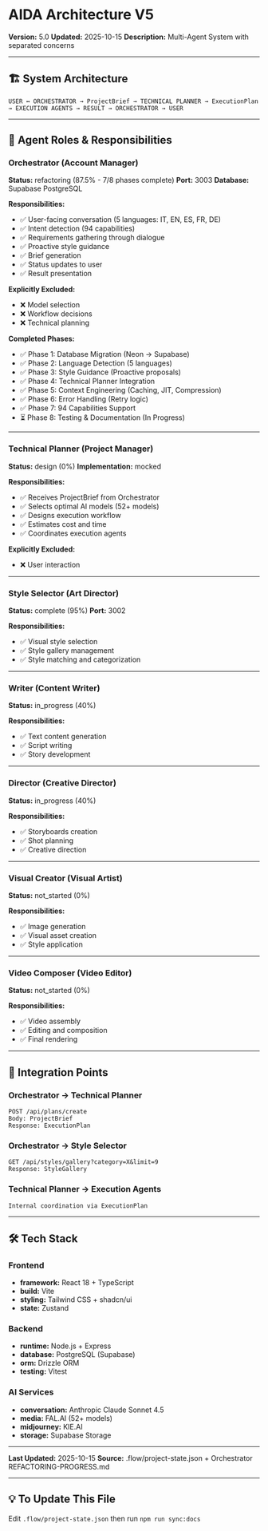 # AIDA Architecture V5

**Version:** 5.0
**Updated:** 2025-10-15
**Description:** Multi-Agent System with separated concerns

---

## 🏗️ System Architecture

```
USER ↔ ORCHESTRATOR → ProjectBrief → TECHNICAL PLANNER → ExecutionPlan → EXECUTION AGENTS → RESULT → ORCHESTRATOR → USER
```

---

## 🤖 Agent Roles & Responsibilities

### Orchestrator (Account Manager)

**Status:** refactoring (87.5% - 7/8 phases complete)
**Port:** 3003
**Database:** Supabase PostgreSQL

**Responsibilities:**
- ✅ User-facing conversation (5 languages: IT, EN, ES, FR, DE)
- ✅ Intent detection (94 capabilities)
- ✅ Requirements gathering through dialogue
- ✅ Proactive style guidance
- ✅ Brief generation
- ✅ Status updates to user
- ✅ Result presentation

**Explicitly Excluded:**
- ❌ Model selection
- ❌ Workflow decisions
- ❌ Technical planning

**Completed Phases:**
- ✅ Phase 1: Database Migration (Neon → Supabase)
- ✅ Phase 2: Language Detection (5 languages)
- ✅ Phase 3: Style Guidance (Proactive proposals)
- ✅ Phase 4: Technical Planner Integration
- ✅ Phase 5: Context Engineering (Caching, JIT, Compression)
- ✅ Phase 6: Error Handling (Retry logic)
- ✅ Phase 7: 94 Capabilities Support
- ⏳ Phase 8: Testing & Documentation (In Progress)

---

### Technical Planner (Project Manager)

**Status:** design (0%)
**Implementation:** mocked

**Responsibilities:**
- ✅ Receives ProjectBrief from Orchestrator
- ✅ Selects optimal AI models (52+ models)
- ✅ Designs execution workflow
- ✅ Estimates cost and time
- ✅ Coordinates execution agents

**Explicitly Excluded:**
- ❌ User interaction

---

### Style Selector (Art Director)

**Status:** complete (95%)
**Port:** 3002

**Responsibilities:**
- ✅ Visual style selection
- ✅ Style gallery management
- ✅ Style matching and categorization

---

### Writer (Content Writer)

**Status:** in_progress (40%)

**Responsibilities:**
- ✅ Text content generation
- ✅ Script writing
- ✅ Story development

---

### Director (Creative Director)

**Status:** in_progress (40%)

**Responsibilities:**
- ✅ Storyboards creation
- ✅ Shot planning
- ✅ Creative direction

---

### Visual Creator (Visual Artist)

**Status:** not_started (0%)

**Responsibilities:**
- ✅ Image generation
- ✅ Visual asset creation
- ✅ Style application

---

### Video Composer (Video Editor)

**Status:** not_started (0%)

**Responsibilities:**
- ✅ Video assembly
- ✅ Editing and composition
- ✅ Final rendering

---

## 🔗 Integration Points

### Orchestrator → Technical Planner
```
POST /api/plans/create
Body: ProjectBrief
Response: ExecutionPlan
```

### Orchestrator → Style Selector
```
GET /api/styles/gallery?category=X&limit=9
Response: StyleGallery
```

### Technical Planner → Execution Agents
```
Internal coordination via ExecutionPlan
```

---

## 🛠️ Tech Stack

### Frontend
- **framework:** React 18 + TypeScript
- **build:** Vite
- **styling:** Tailwind CSS + shadcn/ui
- **state:** Zustand

### Backend
- **runtime:** Node.js + Express
- **database:** PostgreSQL (Supabase)
- **orm:** Drizzle ORM
- **testing:** Vitest

### AI Services
- **conversation:** Anthropic Claude Sonnet 4.5
- **media:** FAL.AI (52+ models)
- **midjourney:** KIE.AI
- **storage:** Supabase Storage

---

**Last Updated:** 2025-10-15
**Source:** .flow/project-state.json + Orchestrator REFACTORING-PROGRESS.md

---

## 💡 To Update This File

Edit `.flow/project-state.json` then run `npm run sync:docs`
